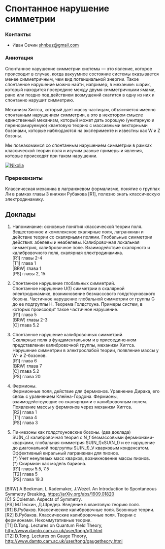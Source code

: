 # Спонтанное нарушение симметрии  

### Контакты:  
* Иван Сечин <shnbuz@gmail.com>  

### Аннотация

Спонтанное нарушение симметрии системы — это явление, которое происходит в случае, когда вакуумное состояние системы оказывается менее симметричным, чем вид потенциальной энергии. Такое спонтанное нарушение можно найти, например, в механике: шарик, который находится посередине между двумя симметричными ямами, рано или поздно под действием возмущений скатится в одну из них и спонтанно нарушит симметрию.

Механизм Хиггса, который дает массу частицам, объясняется именно спонтанным нарушением симметрии, а это в некотором смысле единственный механизм, который может дать хорошую (унитарную и перенормируемую) квантовую теорию с массивными векторными бозонами, которые наблюдаются на эксперименте и известны как W и Z бозоны.

Мы познакомимся со спонтанным нарушением симметрии в рамках классической теории поля и изучим разные примеры и явления, которые происходят при таком нарушении.

[![Nikolia](./pony)](http://bitp.kiev.ua/files/doc/lectures/Gusynin2014Visnyk.pdf)

### Пререквизиты  
Классическая механика в лагранжевом формализме, понятие о группах Ли в рамках главы 3 книжки Рубакова [R1], полезно знать классическую электродинамику.

## Доклады

1. Напоминание: основные понятия классической теории поля.  
Вещественное и комплексное скалярные поля, лагранжиан и действие теории со скалярными полями. 
Глобальные симметрии действия: абелевы и неабелевы. Калибровочная локальная симметрия, калибровочное поле. 
Взаимодействие скалярного и калибровочного поля, скалярная электродинамика.  
[R1] главы 2-4  
[T1] глава 1  
[BRW] глава 1  
[PS] главы 2, 15  

2. Спонтанное нарушение глобальных симметрий.  
Спонтанное нарушение U(1) симметрии в скалярной электродинамике, возникновение безмассового 
голдстоуновского бозона. Частичное нарушение глобальной симметрии от группы G до ее подгруппы H. 
Теорема Голдстоуна. Примеры систем, в которых происходит такое частичное нарушение.  
[R1] глава 5  
[BRW] главы 2-3  
[C] глава 5.2  

3. Спонтанное нарушение калибровочных симметрий.  
Скалярные поля в фундаментальном и в присоединенном представлении калибровочной группы, 
механизм Хиггса. Нарушение симметрии в электрослабой теории, появление массы у W- и Z-бозонов.    
[R1] глава 6  
[BRW] глава 7  
[C] глава 5.2  
[PS] глава 20

4. Фермионы.  
Фермионные поля, действие для фермионов. Уравнение Дирака, его связь с уравнением Клейна-Гордона.
Фермионы, взаимодействующие со скалярным и с калибровочным полем. Появление массы у фермионов через механизм Хиггса.  
[R2] глава 1  
[T1] глава 4  
[PS] глава 3

5. Пи-мезоны как голдстоуновские бозоны. (два доклада)    
SU(N_c) калибровочная теория с N_f безмассовыми фермионами-кварками, глобальная симметрия SU(N_f)xSU(N_f) 
и ее нарушение до диагональной подгруппы SU(N_f)_V кварковым конденсатом. 
Эффективный киральный лагранжиан для пионов.     
(\*) Учет ненулевых масс кварков, возникновение массы пионов.  
(\*) Скирмион как модель бариона.  
[R1] главы 5.5, 7.5    
[T2] глава 5  
[PS] глава 19.3 

[BRW] A.Beekman, L.Rademaker, J.Wezel. An Introduction to Spontaneous Symmetry Breaking, <https://arXiv.org/abs/1909.01820>  
[C] S.Coleman. Aspects of Symmetry.  
[PS] М.Пескин, Д.Шредер. Введение в квантовую теорию поля.  
[R1] В.Рубаков. Классические калибровочные поля. Бозонные теории.  
[R2] В.Рубаков. Классические калибровочные поля. Теории с фермионами. Некоммутативные теории.  
[T1] D.Tong. Lectures on Quantum Field Theory, <http://www.damtp.cam.ac.uk/user/tong/qft.html>  
[T2] D.Tong. Lectures on Gauge Theory, <http://www.damtp.cam.ac.uk/user/tong/gaugetheory.html>  
